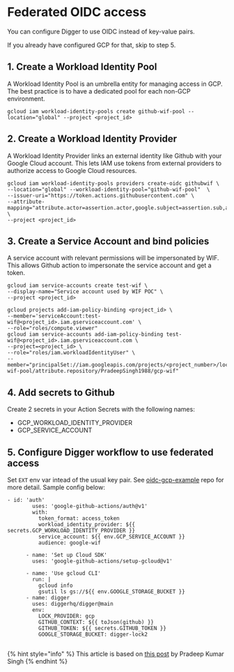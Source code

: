 # Federated OIDC access

You can configure Digger to use OIDC instead of key-value pairs.

If you already have configured GCP for that, skip to step 5.

## 1. Create a Workload Identity Pool

A Workload Identity Pool is an umbrella entity for managing access in GCP. The best practice is to have a dedicated pool for each non-GCP environment.

```
gcloud iam workload-identity-pools create github-wif-pool --location="global" --project <project_id>
```

## 2. Create a Workload Identity Provider

A Workload Identity Provider links an external identity like Github with your Google Cloud account. This lets IAM use tokens from external providers to authorize access to Google Cloud resources.

```
gcloud iam workload-identity-pools providers create-oidc githubwif \
--location="global" --workload-identity-pool="github-wif-pool"  \
--issuer-uri="https://token.actions.githubusercontent.com" \
--attribute-mapping="attribute.actor=assertion.actor,google.subject=assertion.sub,attribute.repository=assertion.repository" \
--project <project_id>
```

## 3. Create a Service Account and bind policies

A service account with relevant permissions will be impersonated by WIF. This allows Github action to impersonate the service account and get a token.

```
gcloud iam service-accounts create test-wif \
--display-name="Service account used by WIF POC" \
--project <project_id>

gcloud projects add-iam-policy-binding <project_id> \
--member='serviceAccount:test-wif@<project_id>.iam.gserviceaccount.com' \
--role="roles/compute.viewer"
gcloud iam service-accounts add-iam-policy-binding test-wif@<project_id>.iam.gserviceaccount.com \
--project=<project_id> \
--role="roles/iam.workloadIdentityUser" \
--member="principalSet://iam.googleapis.com/projects/<project_number>/locations/global/workloadIdentityPools/github-wif-pool/attribute.repository/PradeepSingh1988/gcp-wif"
```

## 4. Add secrets to Github

Create 2 secrets in your Action Secrets with the following names:

* GCP\_WORKLOAD\_IDENTITY\_PROVIDER
* GCP\_SERVICE\_ACCOUNT

## 5. Configure Digger workflow to use federated access

Set `EXT` env var intead of the usual key pair. See [oidc-gcp-example](https://github.com/diggerhq/digger-gcp-ocid-demo) repo for more detail. Sample config below:

```
- id: 'auth'
        uses: 'google-github-actions/auth@v1'
        with:
          token_format: access_token
          workload_identity_provider: ${{ secrets.GCP_WORKLOAD_IDENTITY_PROVIDER }}
          service_account: ${{ env.GCP_SERVICE_ACCOUNT }}
          audience: google-wif

      - name: 'Set up Cloud SDK'
        uses: 'google-github-actions/setup-gcloud@v1'

      - name: 'Use gcloud CLI'
        run: |
          gcloud info
          gsutil ls gs://${{ env.GOOGLE_STORAGE_BUCKET }}
      - name: digger
        uses: diggerhq/digger@main
        env:
          LOCK_PROVIDER: gcp
          GITHUB_CONTEXT: ${{ toJson(github) }}
          GITHUB_TOKEN: ${{ secrets.GITHUB_TOKEN }}
          GOOGLE_STORAGE_BUCKET: digger-lock2
```

##

{% hint style="info" %}
This article is based on [this post](https://medium.com/google-cloud/how-does-the-gcp-workload-identity-federation-work-with-github-provider-a9397efd7158) by Pradeep Kumar Singh
{% endhint %}

